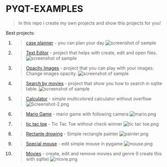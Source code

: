# PYQT-EXAMPLES
> In this repo i create my own projects and show this projects for you!

Best projects:
1. > [case planner](https://github.com/l-arkadiy-l/---Mini-projects---/tree/main/yandex_project) - you can plan your day
  ![screenshot of sample](https://i.postimg.cc/wT21q6cH/Screenshot-9.png)
2. > [Text Editor](https://github.com/l-arkadiy-l/PYQT-EXAMPLES/tree/main/Текстовый%20редактор%201.0) - project that helps with create, edit and open files.
  ![screenshot of sample](https://i.postimg.cc/bvCW0FX4/Screenshot-3.png)
3. > [Opacity Images](https://github.com/l-arkadiy-l/PYQT-EXAMPLES/tree/main/opacity_image) - project that you can play with your images. Change images opacity.
  ![screenshot of sample](https://b.radikal.ru/b09/2011/01/215a8dbe5182.png)
4. > [Search by movies](https://github.com/l-arkadiy-l/PYQT-EXAMPLES/tree/main/search%20by%20movies) - project that show you how to search in sqlite table.
  ![screenshot of sample](https://c.radikal.ru/c04/2011/1e/39e696382a89.png)
5. > [Calculator](https://github.com/l-arkadiy-l/---Mini-projects---/tree/main/calculator) - simple multicolored calculator without overflow
  ![Screenshot-2.png](https://i.postimg.cc/NMgbZGQV/Screenshot-2.png)
6. > [Mario Game](https://github.com/l-arkadiy-l/---Mini-projects---/tree/main/mini%20pygame%20projects/mario%20camera) - mario game with following camera
  ![mario.png](https://i.postimg.cc/8kB541YW/Screenshot-4.png)
7. > [tic tac toe](https://github.com/l-arkadiy-l/---Mini-projects---/blob/main/mini%20pygame%20projects/saper%20grand.py) - Tic Tac Toe without check winner
  ![tic tac toe.png](https://i.postimg.cc/QCrFtCyN/Screenshot-5.png)
8. > [Rectanle drowing](https://github.com/l-arkadiy-l/---Mini-projects---/blob/main/mini%20pygame%20projects/rectangle%20and%20Cntrl%20%2B%20Z.py) - Simple rectangle painter
  ![painter.png](https://i.postimg.cc/4ybmhGD6/Screenshot-6.png)
9. > [Special mouse](https://github.com/l-arkadiy-l/---Mini-projects---/blob/main/mini%20pygame%20projects/main.py) - edit simple mouse in pygame
  ![mouse.png](https://i.postimg.cc/5t7Mt2sc/Screenshot-10.png)
10. > [Movies](https://github.com/l-arkadiy-l/---Mini-projects---/tree/main/Filmoteka%202.0) - create, edit and remove movies and genre (I create this with sqlite)
  ![movie.png](https://i.postimg.cc/j5DYnY1D/Screenshot-11.png)